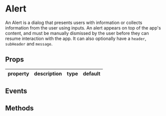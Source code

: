 # Alert

An Alert is a dialog that presents users with information or collects information from the user using inputs. An alert appears on top of the app's content, and must be manually dismissed by the user before they can resume interaction with the app. It can also optionally have a `header`, `subHeader` and `message`.

## Props

| property | description | type | default |
|----------|-------------|------|---------|

## Events

## Methods
